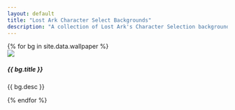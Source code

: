 ```yaml
---
layout: default
title: "Lost Ark Character Select Backgrounds"
description: "A collection of Lost Ark's Character Selection backgrounds."
---
```


<div class="card-deck">
{% for bg in site.data.wallpaper %}
  <div class="card">
    <img class="card-img-top" src="/assets/img/wallpaper/wallpaper_icon_{{ bg.icon }}.png">
    <div class="card-body">
      <h5 class="card-title">{{ bg.title }}</h5>
      <p class="card-text">{{ bg.desc }}</p>
    </div>
  </div>
{% endfor %}
</div>
